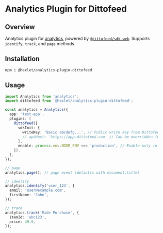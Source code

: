 # Analytics Plugin for Dittofeed

## Overview

Analytics plugin for [analytics](https://github.com/DavidWells/analytics), powered by [`@dittofeed/sdk-web`](https://www.npmjs.com/package/@dittofeed/sdk-web).
Supports `identify`, `track`, and `page` methods.


## Installation
```bash
npm i @hexlet/analytics-plugin-dittofeed
```

## Usage

```ts
import Analytics from 'analytics';
import dittofeed from '@hexlet/analytics-plugin-dittofeed';

const analytics = Analytics({
  app: 'test-app',
  plugins: [
    dittofeed({
      sdkInit: {
        writeKey: 'Basic abcdefg...', // Public write key from Dittofeed dashboard
        // apiHost: 'https://app.dittofeed.com' // Can be overridden for self-host
      },
      enable: process.env.NODE_ENV === 'production', // Enable only in production
    }),
  ],
});

// page
analytics.page(); // page event (defaults with document.title)

// identify
analytics.identify('user_123', {
  email: 'user@example.com',
  firstName: 'John',
});

// track
analytics.track('Made Purchase', {
  itemId: 'abc123',
  price: 49.9,
});
```
